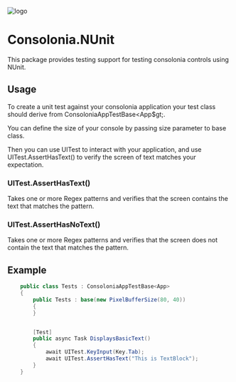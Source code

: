 ![logo](https://raw.githubusercontent.com/tomlm/ConsoloniaContent/main/Logo.png)

# Consolonia.NUnit
This package provides testing support for testing consolonia controls using NUnit.

## Usage
To create a unit test against your consolonia application your test class should derive from ConsoloniaAppTestBase&lt;App$gt;.

You can define the size of your console by passing size parameter to base class.

Then you can use UITest to interact with your application, and use UITest.AssertHasText() to verify the screen of text matches your expectation.

### UITest.AssertHasText()
Takes one or more Regex patterns and verifies that the screen contains the text that matches the pattern.

### UITest.AssertHasNoText()
Takes one or more Regex patterns and verifies that the screen does not contain the text that matches the pattern.

## Example
```csharp
    public class Tests : ConsoloniaAppTestBase<App>
    {
        public Tests : base(new PixelBufferSize(80, 40))
        {
        }


        [Test]
        public async Task DisplaysBasicText()
        {
            await UITest.KeyInput(Key.Tab);
            await UITest.AssertHasText("This is TextBlock");
        }
    }
```
